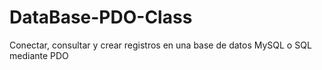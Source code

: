 # DataBase-PDO-Class
Conectar, consultar y crear registros en una base de datos MySQL o SQL mediante PDO
